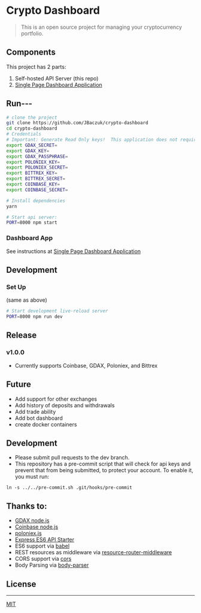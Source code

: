 # Crypto Dashboard

> This is an open source project for managing your cryptocurrency portfolio.

## Components
This project has 2 parts:
1. Self-hosted API Server (this repo)
2. [Single Page Dashboard Application](https://github.com/JBaczuk/crypto-dashboard-spa)

## Run---

```bash
# clone the project
git clone https://github.com/JBaczuk/crypto-dashboard
cd crypto-dashboard
# Credentials
# Important: Generate Read Only keys!  This application does not require anything more.
export GDAX_SECRET=
export GDAX_KEY=
export GDAX_PASSPHRASE=
export POLONIEX_KEY=
export POLONIEX_SECRET=
export BITTREX_KEY=
export BITTREX_SECRET=
export COINBASE_KEY=
export COINBASE_SECRET=

# Install dependencies
yarn

# Start api server:
PORT=8000 npm start
```

### Dashboard App
See instructions at [Single Page Dashboard Application](https://github.com/JBaczuk/crypto-dashboard-spa)

## Development

### Set Up
(same as above)  

```bash
# Start development live-reload server
PORT=8000 npm run dev
```

## Release
### v1.0.0
- Currently supports Coinbase, GDAX, Poloniex, and Bittrex

## Future
- Add support for other exchanges
- Add history of deposits and withdrawals
- Add trade ability
- Add bot dashboard
- create docker containers

## Development
- Please submit pull requests to the dev branch.
- This repository has a pre-commit script that will check for api keys and prevent that from being submitted, to protect your account.  To enable it, you must run:

`ln -s ../../pre-commit.sh .git/hooks/pre-commit`

## Thanks to:
- [GDAX node.js](https://github.com/coinbase/gdax-node)
- [Coinbase node.js](https://github.com/coinbase/coinbase-node)
- [poloniex.js](https://github.com/premasagar/poloniex.js)
- [Express ES6 API Starter](https://github.com/developit/express-es6-rest-api)
- ES6 support via [babel](https://babeljs.io)
- REST resources as middleware via [resource-router-middleware](https://github.com/developit/resource-router-middleware)
- CORS support via [cors](https://github.com/troygoode/node-cors)
- Body Parsing via [body-parser](https://github.com/expressjs/body-parser)

## License
-------

[MIT](https://github.com/JBaczuk/crypto-dashboard/blob/master/LICENSE)
